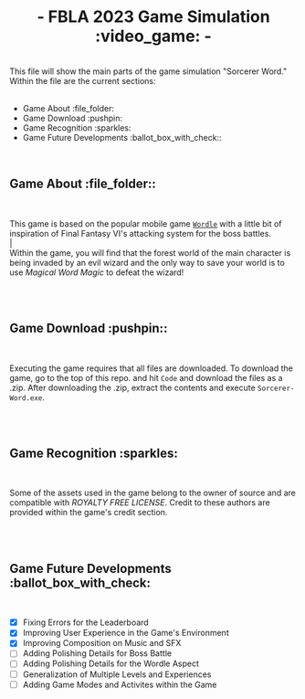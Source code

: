 <div align="center">
  <h1>
    - FBLA 2023 Game Simulation :video_game: -
  </h1>
</div>

<br>
This file will show the main parts of the game simulation "Sorcerer Word." Within the file are the current sections:

<br>
<br>

<ul>
  <li>Game About :file_folder:</li>
  <li>Game Download :pushpin:</li>
  <li>Game Recognition :sparkles:</li>
  <li>Game Future Developments :ballot_box_with_check::</li>
</ul>

<br>

<h2>Game About :file_folder::</h2>
<br>

This game is based on the popular mobile game <a href="https://www.nytimes.com/games/wordle/index.html">`Wordle`</a> with a little bit of inspiration of Final Fantasy VI's attacking system for the boss battles.
<br>
|
<br>
Within the game, you will find that the forest world of the main character is being invaded by an evil wizard and the only way to save your world is to use *Magical Word Magic* to defeat the wizard!

<br>
<br>

<h2>Game Download :pushpin::</h2>
<br>

Executing the game requires that all files are downloaded. To download the game, go to the top of this repo. and hit `Code` and download the files as a .zip. After downloading the .zip, extract the contents and execute `Sorcerer-Word.exe`.

<br>
<br>

<h2>Game Recognition :sparkles:</h2>
<br>

Some of the assets used in the game belong to the owner of source and are compatible with *ROYALTY FREE LICENSE*. Credit to these authors are provided within the game's credit section.

<br>
<br>

<h2>Game Future Developments :ballot_box_with_check:</h2>
<br>

- [x] Fixing Errors for the Leaderboard
- [x] Improving User Experience in the Game's Environment
- [x] Improving Composition on Music and SFX
- [ ] Adding Polishing Details for Boss Battle
- [ ] Adding Polishing Details for the Wordle Aspect
- [ ] Generalization of Multiple Levels and Experiences
- [ ] Adding Game Modes and Activites within the Game
